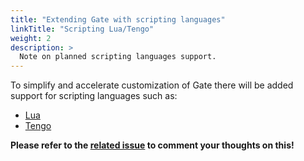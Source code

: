 ```yaml
---
title: "Extending Gate with scripting languages"
linkTitle: "Scripting Lua/Tengo"
weight: 2
description: >
  Note on planned scripting languages support.
---
```


To simplify and accelerate customization of Gate there
will be added support for scripting languages such as:
- [Lua](https://github.com/yuin/gopher-lua)
- [Tengo](https://github.com/d5/tengo)

**Please refer to the [related issue](https://github.com/minekube/gate/issues/9)
to comment your thoughts on this!**